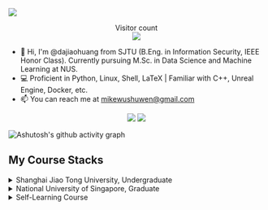 <a target="_blank" href="https://space.bilibili.com/481998906?spm_id_from=333.1387.0.0)" title="Woof"><img src="https://img.shields.io/badge/Bilibili-大叫皇-blue?logo=bilibili"></a>

<p align="center"> 
  Visitor count<br>
  <img src="https://profile-counter.glitch.me/dajiaohuang/count.svg" />
</p>



- 👋 Hi, I'm @dajiaohuang from SJTU (B.Eng. in Information Security, IEEE Honor Class). Currently pursuing M.Sc. in Data Science and Machine Learning at NUS.
- 💻 Proficient in Python, Linux, Shell, LaTeX | Familiar with C++, Unreal Engine, Docker, etc.
- 📫 You can reach me at mikewushuwen@gmail.com

<p align="center"> 

  <img src="https://github-readme-stats.vercel.app/api?username=dajiaohuang&show_icons=true&icon_color=CE1D2D&text_color=718096&bg_color=ffffff&hide_title=true" />

  <img src="https://github-readme-stats.vercel.app/api/top-langs/?username=dajiaohuang&style=compact" />

</p>






![Ashutosh's github activity graph](https://github-readme-activity-graph.vercel.app/graph?username=dajiaohuang&theme=github-compact)

## My Course Stacks

<details>
<summary>  Shanghai Jiao Tong University, Undergraduate</summary>
</br>

<!-- * **GPA:** 85.5/100 (Sept 2021 - Jun 2025) -->
* **Major Courses:** 
  * Algorithm Design and Analysis (A)
  * C++ Program Design Practice (A+)
  * Unreal Engine Program Design (A+)
  * Artificial Intelligence Principles (A)
  * Natural Language Processing (A)
<!-- * **Honors & Awards:**
  * First-Class Cyber-Security Scholarship (2023)
  * Excellent League Member of SJTU (2022)
  * Outstanding Freshman Award (2021) -->

</details>

<details>
<summary>  National University of Singapore, Graduate</summary>
</br>

* **Program:** Master of Science in Data Science and Machine Learning (Aug 2025 - Current)
* **Courses:** 
  * Machine Learning
  * Scalable Distributed Computing
  * Data Management and Retrieval

</details>


<details>
<summary>Self-Learning Course</summary>
</br>

* 

</details>
